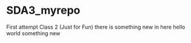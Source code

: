 # SDA3_myrepo
First attempt Class 2 (Just for Fun)
there is something new in here
hello world
something new

